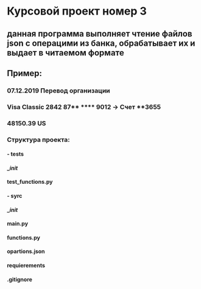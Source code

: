 
# Курсовой проект номер 3

## данная программа выполняет чтение файлов json с операцими из банка, обрабатывает их и выдает в читаемом формате
## Пример:
### 07.12.2019 Перевод организации 
### Visa Classic 2842 87** **** 9012 -> Счет **3655 
### 48150.39 US

### Структура проекта:
#### - tests
####  __init_
####  test_functions.py
#### - syrc
####  __init_
####  main.py
####  functions.py
#### opartions.json
#### requierements
#### .gitignore

